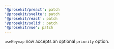 ```yaml
---
'@prosekit/preact': patch
'@prosekit/svelte': patch
'@prosekit/react': patch
'@prosekit/solid': patch
'@prosekit/vue': patch
---
```


`useKeymap` now accepts an optional `priority` option.
